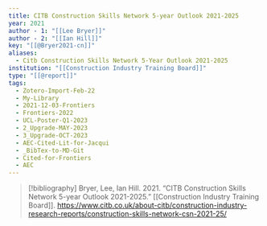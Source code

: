 ```yaml
---
title: CITB Construction Skills Network 5-year Outlook 2021-2025
year: 2021
author - 1: "[[Lee Bryer]]"
author - 2: "[[Ian Hill]]"
key: "[[@Bryer2021-cn]]"
aliases:
  - Citb Construction Skills Network 5-Year Outlook 2021-2025
institution: "[[Construction Industry Training Board]]"
type: "[[@report]]"
tags:
  - Zotero-Import-Feb-22
  - My-Library
  - 2021-12-03-Frontiers
  - Frontiers-2022
  - UCL-Poster-Q1-2023
  - 2_Upgrade-MAY-2023
  - 3_Upgrade-OCT-2023
  - AEC-Cited-Lit-for-Jacqui
  - _BibTex-to-MD-Git
  - Cited-for-Frontiers
  - AEC
---
```


> [!bibliography]
> Bryer, Lee, Ian Hill. 2021. “CITB Construction Skills Network 5-year Outlook 2021-2025.” [[Construction Industry Training Board]]. https://www.citb.co.uk/about-citb/construction-industry-research-reports/construction-skills-network-csn-2021-25/